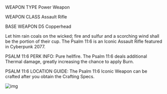WEAPON TYPE
Power Weapon

WEAPON CLASS
Assault Rifle

BASE WEAPON
D5 Copperhead

Let him rain coals on the wicked; fire and sulfur and a scorching wind shall be the portion of their cup.
The Psalm 11:6 is an Iconic Assault Rifle featured in Cyberpunk 2077.

PSALM 11:6 PERK INFO:
Pure hellfire. The Psalm 11:6 deals additional Thermal damage, greatly increasing the chance to apply Burn.

PSALM 11:6 LOCATION GUIDE:
The Psalm 11:6 Iconic Weapon can be crafted after you obtain the Crafting Specs.

![img](https://www.gamesatlas.com/images/jch-optimize/ng/images_cyberpunk2077_weapons_psalm-11-6.webp)
